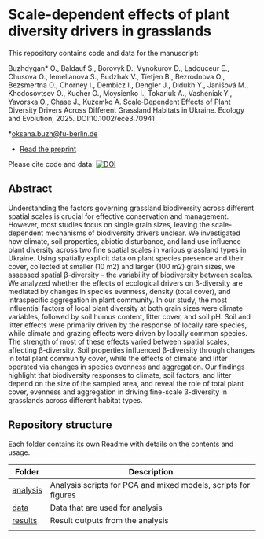 #  Scale-dependent effects of plant diversity drivers in grasslands

This repository contains code and data for the manuscript:

Buzhdygan* O., Baldauf S., Borovyk D., Vynokurov D., Ladouceur E., Chusova O., 
Iemelianova S., Budzhak V., Tietjen B., Bezrodnova O., Bezsmertna O., Chorney I., 
Dembicz I., Dengler J., Didukh Y., Janišová M., Khodosovtsev O., Kucher O., Moysienko I., 
Tokariuk A., Vasheniak Y., Yavorska O., Chase J.,  Kuzemko A. Scale‐Dependent Effects of Plant Diversity Drivers Across Different Grassland Habitats in Ukraine. Ecology and Evolution, 2025. DOI:10.1002/ece3.70941 

*oksana.buzh@fu-berlin.de

- [Read the preprint](https://doi.org/10.22541/au.172534860.07243481/v1)

Please cite code and data: [![DOI](https://zenodo.org/badge/786862615.svg)](https://doi.org/10.5281/zenodo.14803137)


## Abstract

Understanding the factors governing grassland biodiversity across different spatial scales is crucial for effective conservation and management. However, most studies focus on single grain sizes, leaving the scale-dependent mechanisms of biodiversity drivers unclear. We investigated how climate, soil properties, abiotic disturbance, and land use influence plant diversity across two fine spatial scales in various grassland types in Ukraine. Using spatially explicit data on plant species presence and their cover, collected at smaller (10 m2) and larger (100 m2) grain sizes, we assessed spatial β-diversity – the variability of biodiversity between scales. We analyzed whether the effects of ecological drivers on β-diversity are mediated by changes in species evenness, density (total cover), and intraspecific aggregation in plant community. In our study, the most influential factors of local plant diversity at both grain sizes were climate variables, followed by soil humus content, litter cover, and soil pH. Soil and litter effects were primarily driven by the response of locally rare species, while climate and grazing effects were driven by locally common species. The strength of most of these effects varied between spatial scales, affecting β-diversity. Soil properties influenced β-diversity through changes in total plant community cover, while the effects of climate and litter operated  via changes in species evenness and aggregation. Our findings highlight that biodiversity responses to climate, soil factors, and litter depend on the size of the sampled area, and reveal the role of  total plant cover, evenness and aggregation in driving fine-scale β-diversity in grasslands across different habitat types.

## Repository structure

Each folder contains its own Readme with details on the contents and usage.

| Folder                     | Description                                                         |
| --------------             | ------------------------------------------------------------------- |
| [analysis](analysis)       | Analysis scripts for PCA and mixed models, scripts for figures      |
| [data](data)               | Data that are used for analysis                                     |
| [results](results)         | Result outputs from the analysis                                    |
|                            |                                                                     |

